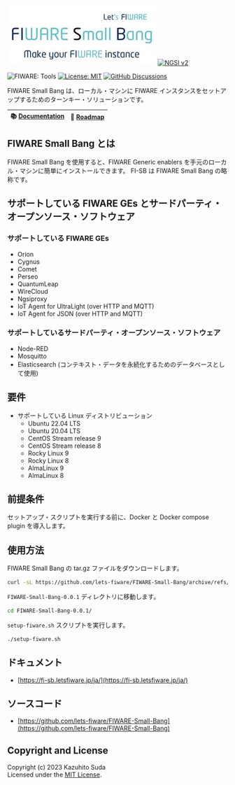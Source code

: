 [![FIWARE Small BangBanner](https://raw.githubusercontent.com/lets-fiware/FIWARE-Small-Bang/gh-pages/images/FIWARE-Small-Bang-non-free.png)](https://www.letsfiware.jp/)
[![NGSI v2](https://img.shields.io/badge/NGSI-v2-5dc0cf.svg)](https://fiware-ges.github.io/orion/api/v2/stable/)

![FIWARE: Tools](https://nexus.lab.fiware.org/repository/raw/public/badges/chapters/deployment-tools.svg)
[![License: MIT](https://img.shields.io/github/license/lets-fiware/FIWARE-Small-Bang.svg)](https://opensource.org/licenses/MIT)
[![GitHub Discussions](https://img.shields.io/github/discussions/lets-fiware/FIWARE-Small-Bang)](https://github.com/lets-fiware/FIWARE-Small-Bang/discussions)
<br/>

FIWARE Small Bang は、ローカル・マシンに FIWARE インスタンスをセットアップするためのターンキー・ソリューションです。

| :books: [Documentation](https://fi-sb.letsfiware.jp/ja/) | :dart: [Roadmap](./ROADMAP.md) |
|----------------------------------------------------------|--------------------------------|

## FIWARE Small Bang とは

FIWARE Small Bang を使用すると、FIWARE Generic enablers を手元のローカル・マシンに簡単にインストールできます。
FI-SB は FIWARE Small Bang の略称です。

## サポートしている FIWARE GEs とサードパーティ・オープンソース・ソフトウェア

### サポートしている FIWARE GEs

-   Orion
-   Cygnus
-   Comet
-   Perseo
-   QuantumLeap
-   WireCloud
-   Ngsiproxy
-   IoT Agent for UltraLight (over HTTP and MQTT)
-   IoT Agent for JSON (over HTTP and MQTT)

### サポートしているサードパーティ・オープンソース・ソフトウェア

-   Node-RED
-   Mosquitto
-   Elasticsearch (コンテキスト・データを永続化するためのデータベースとして使用)

## 要件

-   サポートしている Linux ディストリビューション
    -   Ubuntu 22.04 LTS
    -   Ubuntu 20.04 LTS
    -   CentOS Stream release 9
    -   CentOS Stream release 8
    -   Rocky Linux 9
    -   Rocky Linux 8
    -   AlmaLinux 9
    -   AlmaLinux 8

## 前提条件

セットアップ・スクリプトを実行する前に、Docker と Docker compose plugin を導入します。

## 使用方法

FIWARE Small Bang の tar.gz ファイルをダウンロードします。

```bash
curl -sL https://github.com/lets-fiware/FIWARE-Small-Bang/archive/refs/tags/v0.0.1.tar.gz | tar zxf -
```

`FIWARE-Small-Bang-0.0.1` ディレクトリに移動します。

```bash
cd FIWARE-Small-Bang-0.0.1/
```

`setup-fiware.sh` スクリプトを実行します。

```bash
./setup-fiware.sh
```

## ドキュメント

-   [https://fi-sb.letsfiware.jp/ja/](https://fi-sb.letsfiware.jp/ja/)

## ソースコード

-   [https://github.com/lets-fiware/FIWARE-Small-Bang](https://github.com/lets-fiware/FIWARE-Small-Bang)

## Copyright and License

Copyright (c) 2023 Kazuhito Suda<br>
Licensed under the [MIT License](./LICENSE).
